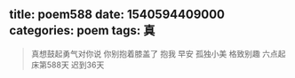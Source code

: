 title: poem588
date: 1540594409000
categories: poem
tags: 真
---
> 真想鼓起勇气对你说
你别抱着膝盖了
抱我
早安
孤独小美
格致别趣
六点起床第588天 迟到36天